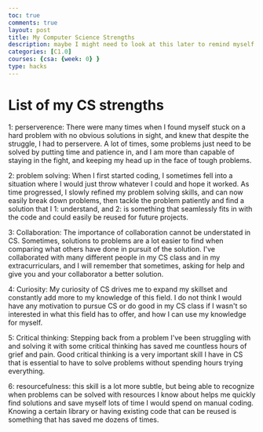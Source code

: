 ```yaml
---
toc: true
comments: true
layout: post
title: My Computer Science Strengths
description: maybe I might need to look at this later to remind myself how to solve problems
categories: [C1.0]
courses: {csa: {week: 0} }
type: hacks
---
```


# List of my CS strengths

1: perserverence: There were many times when I found myself stuck on a hard problem with no obvious solutions in sight, and knew that despite the 
struggle, I had to perservere. A lot of times, some problems just need to be solved by putting time and patience in, and I am more than capable of
staying in the fight, and keeping my head up in the face of tough problems. 


2: problem solving: When I first started coding, I sometimes fell into a situation where I would just throw whatever I could and hope it worked. As time
progressed, I slowly refined my problem solving skills, and can now easily break down problems, then tackle the problem patiently and find a solution that I 
1: understand, and 2: is something that seamlessly fits in with the code and could easily be reused for future projects.


3: Collaboration: The importance of collaboration cannot be understated in CS. Sometimes, solutions to problems are a lot easier to find when comparing what others
have done in pursuit of the solution. I've collaborated with many different people in my CS class and in my extracurriculars, and I will remember that sometimes,
asking for help and give you and your collaborator a better solution.


4: Curiosity: My curiosity of CS drives me to expand my skillset and constantly add more to my knowledge of this field. I do not think I would have any motivation to 
pursue CS or do good in my CS class if I wasn't so interested in what this field has to offer, and how I can use my knowledge for myself.


5: Critical thinking: Stepping back from a problem I've been struggling with and solving it with some critical thinking has saved me countless hours of grief and
pain. Good critical thinking is a very important skill I have in CS that is essential to have to solve problems without spending hours trying everything.


6: resourcefulness: this skill is a lot more subtle, but being able to recognize when problems can be solved with resources I know about helps me quickly find solutions
and save myself lots of time I would spend on manual coding. Knowing a certain library or having existing code that can be reused is something that has saved me dozens of times.

